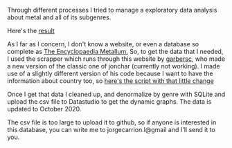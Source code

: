 Through different processes I tried to manage a exploratory data analysis about metal and all of its subgenres.

Here's the [result](https://datastudio.google.com/s/mStoZ_KrrJc)

As I far as I concern, I don't know a website, or even a database so complete as [The Encyclopaedia Metallum.](metal-archives.com) 
So, to get the data that I needed, I used the scrapper which runs through this website by [garbersc](https://github.com/garbersc/Metal-History-Data-Analysis), who made a new version of the classic one of jonchar (currently not working). I made use of a slightly different version of his code because I want to have the information about country too, so [here's the script with that little change](https://github.com/74minutos/music-data/blob/master/metal-exploratory-data-analysis/metal_scraper.py)

Once I get that data I cleaned up, and denormalize by genre with SQLite and upload the csv file to Datastudio to get the dynamic graphs. The data is updated to October 2020.

The csv file is too large to upload it to github, so if anyone is interested in this database, you can write me to jorgecarrion.l@gmail and I'll send it to you.





